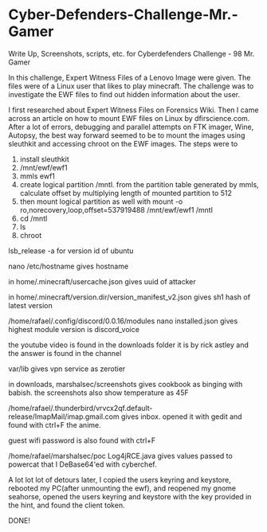 # Cyber-Defenders-Challenge-Mr.-Gamer
Write Up, Screenshots, scripts, etc. for Cyberdefenders Challenge - 98 Mr. Gamer

In this challenge, Expert Witness Files of a Lenovo Image were given. The files were of a Linux user that likes to play minecraft. The challenge was to investigate the EWF files to find out hidden information about the user. 

I first researched about Expert Witness Files on Forensics Wiki. Then I came across an article on how to mount EWF files on Linux by dfirscience.com. After a lot of errors, debugging and parallel attempts on FTK imager, Wine, Autopsy, the best way forward seemed to be to mount the images using sleuthkit and accessing chroot on the EWF images. The steps were to 

1. install sleuthkit
2. /mnt/ewf/ewf1
3. mmls ewf1
4. create logical partition /mntl. from the partition table generated by mmls,      calculate offset by multiplying length of mounted partition to 512 
5. then mount logical partition as well with 
   mount -o ro,norecovery,loop,offset=537919488 /mnt/ewf/ewf1 /mntl 
6. cd /mntl
7. ls
8. chroot

lsb_release -a for version id of ubuntu

nano /etc/hostname gives hostname

in home/.minecraft/usercache.json gives uuid of attacker

in home/.minecraft/version.dir/version_manifest_v2.json gives sh1 hash of latest version

/home/rafael/.config/discord/0.0.16/modules 
nano installed.json
gives highest module version is discord_voice

the youtube video is found in the downloads folder it is by rick astley and the answer is found in the channel

var/lib gives vpn service as zerotier

in downloads, marshalsec/screenshots gives cookbook as binging with babish. the screenshots also show temperature as 45F

/home/rafael/.thunderbird/vrvcx2qf.default-release/ImapMail/imap.gmail.com gives inbox. opened it with gedit and found with ctrl+F the anime.

guest wifi password is also found with ctrl+F 

/home/rafael/marshalsec/poc Log4jRCE.java gives values passed to powercat that I DeBase64'ed with cyberchef.

A lot lot lot of detours later, I copied the users keyring and keystore, rebooted my PC(after unmounting the ewf), and reopened my gnome seahorse, opened the users keyring and keystore with the key provided in the hint, and found the client token.

DONE!

